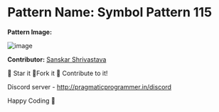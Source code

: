 # Pattern Name: Symbol Pattern 115

**Pattern Image:**


![image](/Patterns/Symbol_Patterns/img/115.PNG)

**Contributor:** [Sanskar Shrivastava](https://github.com/SanskarSh)

:star2: Star it :fork_and_knife:Fork it :handshake: Contribute to it!

Discord server  - http://pragmaticprogrammer.in/discord

Happy Coding :purple_heart: